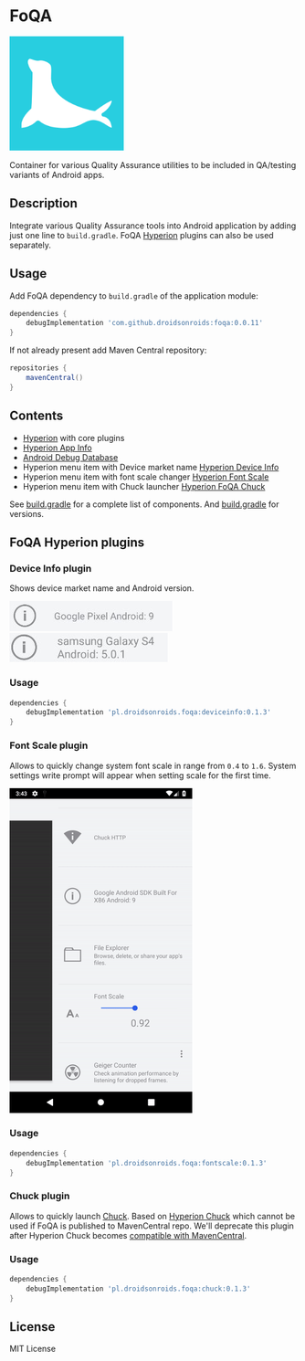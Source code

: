 # FoQA

<img src="art/seal.svg" alt="Logo" width="200"/>

Container for various Quality Assurance utilities to be included in QA/testing variants of Android apps.

## Description

Integrate various Quality Assurance tools into Android application by adding just one line to `build.gradle`.
FoQA [Hyperion](https://github.com/willowtreeapps/Hyperion-Android) plugins can also be used separately.

## Usage

Add FoQA dependency to `build.gradle` of the application module:

```groovy
dependencies {
    debugImplementation 'com.github.droidsonroids:foqa:0.0.11'
}
```

If not already present add Maven Central repository:
```groovy
repositories {
    mavenCentral()
}
```

## Contents

- [Hyperion](https://github.com/willowtreeapps/Hyperion-Android) with core plugins
- [Hyperion App Info](https://github.com/willowtreeapps/Hyperion-Android)
- [Android Debug Database](https://github.com/amitshekhariitbhu/Android-Debug-Database)
- Hyperion menu item with Device market name [Hyperion Device Info](#device-info-plugin)
- Hyperion menu item with font scale changer [Hyperion Font Scale](#font-scale-plugin)
- Hyperion menu item with Chuck launcher [Hyperion FoQA Chuck](#chuck-plugin)

See [build.gradle](library/build.gradle) for a complete list of components. And [build.gradle](build.gradle) for versions.

## FoQA Hyperion plugins

### Device Info plugin

Shows device market name and Android version.

<img src="art/device_info_pixel.png" alt="Device info plugin demo"/>
<img src="art/device_info_sgs4.png" alt="Device info plugin demo"/>

### Usage

```groovy
dependencies {
    debugImplementation 'pl.droidsonroids.foqa:deviceinfo:0.1.3'
}
```

### Font Scale plugin

Allows to quickly change system font scale in range from `0.4` to `1.6`.
System settings write prompt will appear when setting scale for the first time. 

<img src="art/font_scale.gif" alt="Font scale plugin demo"/>

### Usage

```groovy
dependencies {
    debugImplementation 'pl.droidsonroids.foqa:fontscale:0.1.3'
}
```
### Chuck plugin

Allows to quickly launch [Chuck](https://github.com/jgilfelt/chuck).
Based on [Hyperion Chuck](https://github.com/Commit451/Hyperion-Chuck)
which cannot be used if FoQA is published to MavenCentral repo.
We'll deprecate this plugin after Hyperion Chuck becomes [compatible with MavenCentral](https://github.com/Commit451/Hyperion-Chuck/issues/1).    

### Usage

```groovy
dependencies {
    debugImplementation 'pl.droidsonroids.foqa:chuck:0.1.3'
}
```

## License

MIT License
